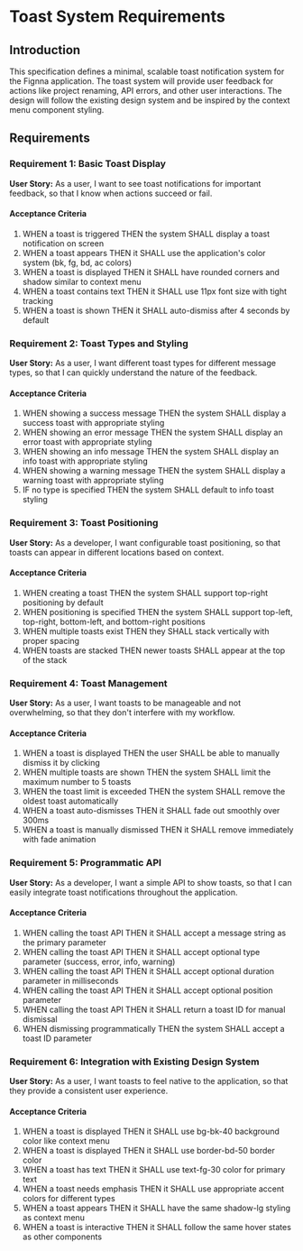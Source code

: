 # Toast System Requirements

## Introduction

This specification defines a minimal, scalable toast notification system for the Fignna application. The toast system will provide user feedback for actions like project renaming, API errors, and other user interactions. The design will follow the existing design system and be inspired by the context menu component styling.

## Requirements

### Requirement 1: Basic Toast Display

**User Story:** As a user, I want to see toast notifications for important feedback, so that I know when actions succeed or fail.

#### Acceptance Criteria

1. WHEN a toast is triggered THEN the system SHALL display a toast notification on screen
2. WHEN a toast appears THEN it SHALL use the application's color system (bk, fg, bd, ac colors)
3. WHEN a toast is displayed THEN it SHALL have rounded corners and shadow similar to context menu
4. WHEN a toast contains text THEN it SHALL use 11px font size with tight tracking
5. WHEN a toast is shown THEN it SHALL auto-dismiss after 4 seconds by default

### Requirement 2: Toast Types and Styling

**User Story:** As a user, I want different toast types for different message types, so that I can quickly understand the nature of the feedback.

#### Acceptance Criteria

1. WHEN showing a success message THEN the system SHALL display a success toast with appropriate styling
2. WHEN showing an error message THEN the system SHALL display an error toast with appropriate styling
3. WHEN showing an info message THEN the system SHALL display an info toast with appropriate styling
4. WHEN showing a warning message THEN the system SHALL display a warning toast with appropriate styling
5. IF no type is specified THEN the system SHALL default to info toast styling

### Requirement 3: Toast Positioning

**User Story:** As a developer, I want configurable toast positioning, so that toasts can appear in different locations based on context.

#### Acceptance Criteria

1. WHEN creating a toast THEN the system SHALL support top-right positioning by default
2. WHEN positioning is specified THEN the system SHALL support top-left, top-right, bottom-left, and bottom-right positions
3. WHEN multiple toasts exist THEN they SHALL stack vertically with proper spacing
4. WHEN toasts are stacked THEN newer toasts SHALL appear at the top of the stack

### Requirement 4: Toast Management

**User Story:** As a user, I want toasts to be manageable and not overwhelming, so that they don't interfere with my workflow.

#### Acceptance Criteria

1. WHEN a toast is displayed THEN the user SHALL be able to manually dismiss it by clicking
2. WHEN multiple toasts are shown THEN the system SHALL limit the maximum number to 5 toasts
3. WHEN the toast limit is exceeded THEN the system SHALL remove the oldest toast automatically
4. WHEN a toast auto-dismisses THEN it SHALL fade out smoothly over 300ms
5. WHEN a toast is manually dismissed THEN it SHALL remove immediately with fade animation

### Requirement 5: Programmatic API

**User Story:** As a developer, I want a simple API to show toasts, so that I can easily integrate toast notifications throughout the application.

#### Acceptance Criteria

1. WHEN calling the toast API THEN it SHALL accept a message string as the primary parameter
2. WHEN calling the toast API THEN it SHALL accept optional type parameter (success, error, info, warning)
3. WHEN calling the toast API THEN it SHALL accept optional duration parameter in milliseconds
4. WHEN calling the toast API THEN it SHALL accept optional position parameter
5. WHEN calling the toast API THEN it SHALL return a toast ID for manual dismissal
6. WHEN dismissing programmatically THEN the system SHALL accept a toast ID parameter

### Requirement 6: Integration with Existing Design System

**User Story:** As a user, I want toasts to feel native to the application, so that they provide a consistent user experience.

#### Acceptance Criteria

1. WHEN a toast is displayed THEN it SHALL use bg-bk-40 background color like context menu
2. WHEN a toast is displayed THEN it SHALL use border-bd-50 border color
3. WHEN a toast has text THEN it SHALL use text-fg-30 color for primary text
4. WHEN a toast needs emphasis THEN it SHALL use appropriate accent colors for different types
5. WHEN a toast appears THEN it SHALL have the same shadow-lg styling as context menu
6. WHEN a toast is interactive THEN it SHALL follow the same hover states as other components
